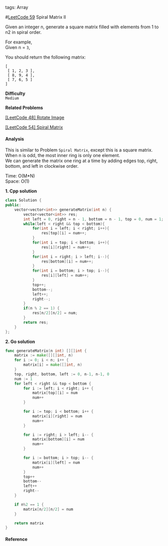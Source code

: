 tags: Array

#[LeetCode 59] Spiral Matrix II

Given an integer n, generate a square matrix filled with elements from 1 to n2 in spiral order.

For example,  
Given n = `3`,

You should return the following matrix:

    [
     [ 1, 2, 3 ],
     [ 8, 9, 4 ],
     [ 7, 6, 5 ]
    ]

**Difficulty**  
`Medium`

**Related Problems**

[[LeetCode 48] Rotate Image]()

[[LeetCode 54] Spiral Matrix]()


#### Analysis
This is similar to Problem `Spiral Matrix`, except this is a square matrix. When n is odd, the most inner ring is only one element.  
We can generate the matrix one ring at a time by adding edges top, right, bottom, and left in clockwise order.

Time: O(M*N)  
Space: O(1)  



**1. Cpp solution**

```cpp
class Solution {
public:
    vector<vector<int>> generateMatrix(int n) {
        vector<vector<int>> res;
        int left = 0, right = n - 1, bottom = n - 1, top = 0, num = 1;
        while(left < right && top < bottom){
            for(int i = left; i < right; i++){
                res[top][i] = num++;
            }
            for(int i = top; i < bottom; i++){
                res[i][right] = num++;
            }
            for(int i = right; i > left; i--){
                res[bottom][i] = num++;
            }
            for(int i = bottom; i > top; i--){
                res[i][left] = num++;
            }
            top++;
            bottom--;
            left++;
            right--;
        }
        if(n % 2 == 1) {
            res[n/2][n/2] = num;
        }
        return res;
    }
};
```

**2. Go solution**

```go
func generateMatrix(n int) [][]int {
    matrix := make([][]int, n)
    for i := 0; i < n; i++ {
        matrix[i] = make([]int, n)
    }
    top, right, bottom, left := 0, n-1, n-1, 0
    num := 1
    for left < right && top < bottom {
        for i := left; i < right; i++ {
            matrix[top][i] = num
            num++
        }

        for i := top; i < bottom; i++ {
            matrix[i][right] = num
            num++
        }

        for i := right; i > left; i-- {
            matrix[bottom][i] = num
            num++
        }

        for i := bottom; i > top; i-- {
            matrix[i][left] = num
            num++
        }
        top++
        bottom--
        left++
        right--
    }

    if n%2 == 1 {
        matrix[n/2][n/2] = num
    }

    return matrix
}
```

#### Reference

[LeetCode 59]:https://leetcode.com/problems/spiral-matrix-ii
